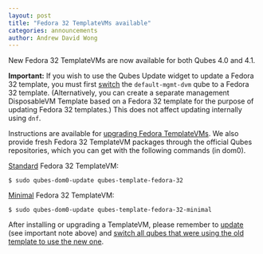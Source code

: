 ```yaml
---
layout: post
title: "Fedora 32 TemplateVMs available"
categories: announcements
author: Andrew David Wong
---
```


New Fedora 32 TemplateVMs are now available for both Qubes 4.0 and 4.1.

**Important:** If you wish to use the Qubes Update widget to update a
Fedora 32 template, you must first [switch][switching] the
`default-mgmt-dvm` qube to a Fedora 32 template. (Alternatively, you
can create a separate management DisposableVM Template based on a
Fedora 32 template for the purpose of updating Fedora 32 templates.)
This does not affect updating internally using `dnf`.

Instructions are available for [upgrading Fedora TemplateVMs]. We also
provide fresh Fedora 32 TemplateVM packages through the official Qubes
repositories, which you can get with the following commands (in dom0).

[Standard][Fedora] Fedora 32 TemplateVM:

    $ sudo qubes-dom0-update qubes-template-fedora-32

[Minimal] Fedora 32 TemplateVM:

    $ sudo qubes-dom0-update qubes-template-fedora-32-minimal

After installing or upgrading a TemplateVM, please remember to [update]
(see important note above) and [switch all qubes that were using the
old template to use the new one][switching].


[upgrading Fedora TemplateVMs]: /doc/templates/fedora/in-place-upgrade/
[Fedora]: /doc/templates/fedora/
[Minimal]: /doc/templates/minimal/
[update]: /doc/how-to-install-software/
[switching]: /doc/templates/#switching

